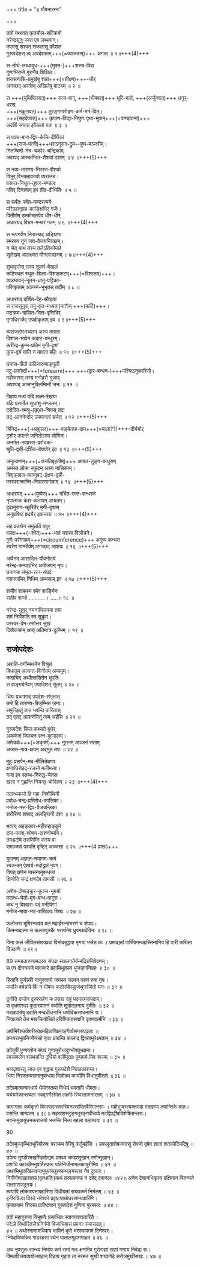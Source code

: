 +++
title = "३ यौवनारम्भः"

+++

ततो यथावत् कृतचौल-सत्क्रियो  
नरेन्द्रसूनुः स्वत एव लब्धवान्।  
कलासु शश्वत् सकलासु कौशलं  
गुरूपदेशस् त्व् अपदेशताम्+++(=व्याजताम्)+++ अगात् ॥ १॥+++(4)+++

स-तीर्थ-लब्धायुध-+++(मुक्त-)+++शस्त्र-विदा  
गुणाभिरामो गुरुणैव शिक्षितः।  
शरासनासि-प्रमुखेषु शात+++(=तीक्ष्ण)+++-धीर्  
अगच्छद् अस्त्रेष्व् अखिलेषु पाटवम् ॥ २ ॥  

स +++(युधिष्ठिरवत्)+++ सत्य-वाग्, +++(भीमवत्)+++ भूरि-बलो, +++(अर्जुनवत्)+++ धनुर्-धरस्  
+++(नकुलवत्)+++ तुरङ्गमारोहण-कर्म-मर्म-वित्।  
+++(सहदेववत्)+++ कृपाण-विद्या-निपुणः पृथा-भुवाम्+++(=पाण्डवानां)+++  
अदर्शि संघात इवैकतां गतः ॥ ३ ॥  

स पञ्च-बाण-द्विप-केलि-दीर्घिकां  
+++(राज-पत्नी)+++धराऽनुराग-द्रुम--पुष्प-मञ्जरीम्।  
नितम्बिनी-नेत्र-चकोर-चन्द्रिकाम्  
अवापद् आस्कन्दित-शैशवां दशाम् ॥ ४ ॥+++(5)+++  

स नव्य-तारुण्य-निरस्त-शैशवो  
विभुर् विभक्तावयवो व्यराजत।  
वसन्त-निधूत-तुषार-मण्डलः  
पतिर् दिनानाम् इव तीव्र-दीधितिः ॥ ५ ॥  

स सर्वतः पर्वत-कन्दराश्रयैः  
परिग्रहानुग्रह-काङ्क्षिभिर् गजैः।  
वितीर्णम् उत्कोचतयेव धीर-धीर्  
अधारयद् विभ्रम-मन्थरं गतम् ॥ ६ ॥+++(4)+++  

स रूपगर्वेण निरास्थद् अङ्घ्रिणा  
स्मरस्य नूनं जय-वैजयन्तिकाम्।  
न चेत् कथं तस्य तलेऽतिकोमले  
सुलेखम् आलक्ष्यत मीनलाञ्छनम् ॥ ७॥+++(4)+++

शुभाकृतेस् तस्य सुवर्ण-मेखलं  
कटिस्थलं स्थूल-शिला-विशङ्कटम्+++(=विशालम्)+++।  
व्यडम्बयन्-नूतन-धातु-पट्टिका-  
परिष्कृताम् अञ्जन-भूभृतस् तटीम् ॥ ८ ॥  

अधारयद् दर्शित-देह-सौष्ठवां  
स राजसूनुस् तनु-वृत्त-मध्यता(मा?)म् +++(कटिं)+++।  
पराक्रम-त्रासित-चित्त-वृत्तिभिर्  
मृगाधिराजैर् उपदीकृताम् इव ॥ ९॥+++(5)+++

व्यराजतोरःस्थलम् अस्य तावता  
विशाल-भावेन कवाट-बन्धुरम्।  
करीन्द्र-कुम्भ-प्रतिमं मृगी-दृशां  
कुच-द्वयं याति न यावता बहिः ॥ १० ॥+++(5)+++   

घनांस-पीठौ कठिनारुणाङ्गुली  
पटु-प्रकोष्ठौ+++(=forearm)+++ +++(द्वार-बन्धन-)+++परिघाऽनुकारिणौ।  
महौजसस् तस्य मनोहरौ भुजाव्  
अपश्यद् आजानुविलम्बिनौ जनः ॥ ११ ॥  

विहाय मध्यं यदि लक्ष्म-रेखया  
बहिः प्रसार्येत सुधांशु-मण्डलम्।  
दरोदित-श्मश्रु-(कृ)त-श्रियस् तदा  
तद्-आननेन्दोर् उपमानतां व्रजेत् ॥ १२ ॥+++(5)+++  

विनिद्र+++(→प्रफुल्ल)+++-पङ्केरुह-दाम+++(=माला??)+++-दीर्घयोर्  
दृशोर् उपान्ते जनितोऽस्य शोणिमा।  
अनर्गल-स्वप्रसर-प्ररोधक-  
श्रुति-द्वयी-दर्शित-रोषयोर् इव ॥ १३ ॥+++(5)+++  

अनुल्बणाम्+++(=अनतिबृहतीम्)+++ आयत-तुङ्ग-बन्धुराम्  
अमंस्त लोकः स्फुटम् अस्य नासिकाम्।  
विशृङ्खल-व्याप्नुवद्-ईक्षण-द्वयी-  
परस्पराक्रान्ति-निवारणार्गलाम् ॥ १४ ॥+++(5)+++  

अधारयद् +++(पुष्पेण)+++ गर्भित-रक्त-सन्ध्यकं  
नृपात्मजः केश-कलापम् आयतम्।  
दृढानुराग-च्छुरितैर् मृगी-दृशाम्  
अनुप्रविष्टं हृदयैर् इवान्तरा ॥ १५ ॥+++(4)+++   

सह प्रतापेन समुन्नतिं वपुर्  
वलक्ष+++(=श्वेत)+++-भावं यशसा विलोचने।  
गुणैः परीणाहम्+++(=circumference)+++ अमुष्य कन्धरा  
स्वरेण गाम्भीर्यम् अगच्छद् आशयः ॥ १६ ॥+++(5)+++  

अथैनम् आसादित-यौवनोदयं  
नरेन्द्र-कन्याऽभिर् अयोजयन् नृपः।  
घनागमः संभृत-रत्न-संपदं  
वरापगाभिर् निधिम् अम्भसाम् इव ॥ १७ ॥+++(5)+++  

शचीव शक्रस्य रमेव शार्ङ्गिणः  
सतीव शम्भो ...........।
.....॥ १८ ॥  

नरेन्द्र-सूनुर् नयनाभिरामया तया  
समं निर्विशति स्म सुभ्रुवा।  
परस्पर-प्रेम-रसोत्तरं सुखं  
दिवौकसाम् अप्य् अतिमात्र-दुर्लभम् ॥ १९ ॥  

## राजोपदेशः
अराति-वर्गोन्मथनेन विश्रुतं  
विधातुम् अत्यन्त-विनीतम् अप्यमुम्।  
कदाचिद् अर्थोल्लसितेन भूपतिः  
स वाङ्मयेनैवम् उपादिशत् सुतम् ॥ २० ॥  

धियः प्रकाशाद् उपदेश-संभृतात्  
तमो हि तारुण्य-विजृम्भितं जनाः।  
समुज्झितुं तात भवन्ति पारितास्  
तद् एतद् आकर्णयितुं त्वम् अर्हसि ॥ २१ ॥  

गुरूपदेशः किल कथ्यते बुधैर्  
अकर्कशं किञ्चन रत्न-कुण्डलम्।  
अमेचकं+++(=अकृष्णं)+++ नूतनम् अञ्जनं सताम्  
अजात-गात्र-क्षयम् अद्भुतं तपः ॥ २२ ॥  

मुहुः प्रसर्पन्-मद-मीलितेक्षणाः  
क्षणाधिरोहद्-रजसो मलीमसाः।  
गजा इव स्तम्भ-निरुद्ध-चेतसः  
खला न गृह्णन्ति नियन्तृ-चोदितम् ॥ २३ ॥+++(4)+++  

मदान्धकारो हि महा-निशीथिनी  
प्रबोध-चन्द्र-प्रतिरोध-कालिका।  
मनोज-मत्त-द्विप-वैजयन्तिका  
शरीरिणां शश्वद् अलङ्घिनी दशा ॥ २४ ॥   

भवत्य् अहङ्कार-महीरुहाङ्कुरे  
दया-पयश्-शोषण-दारुणोष्मणि।  
तमःप्रदोषे तरुणिम्नि कस्य वा  
समञ्जसं पश्यति दृष्टिर् अञ्जसा ॥ २५ ॥+++(4 प्रासः)+++  

युवानम् अज्ञात-नयागम-क्रमं  
स्वतन्त्रम् ऐश्वर्य-मदोद्धतं नृपम्।  
विपत् क्षणेन व्यसनानुबन्धजा  
क्षिणोति चन्द्रं क्षणदेव तामसी ॥ २६ ॥  

अशेष-दोषाङ्कुर-कुञ्ज-भूमयो  
मदान्ध-चेतो-मृग-बन्ध-वागुराः।  
कथं नु विश्वास-पदं मनीषिणां  
मनोज-माया-भट-शस्रिकाः स्रियः ॥ २७ ॥  

फलोत्तरा भूमिरनत्यय बलं महार्हरत्नाभरणं च संपदः।  
किमन्यदात्मा च कलत्रपुत्रकैः परार्थमेव ध्रुवमक्षदेविनः ॥ २८ ॥   

विना फलं जीवितसंशयप्रदा विनोदबुद्धया मृगयां भजेत कः ।
प्रमाद्यतां पार्थिवगन्धहस्तिनामियं हि वारी कथिता विचक्षणैः ॥ २९॥

89 समग्रतारुण्यमदस्य संपदा स्खलगतेर्यन्मदिरानिषेवणम्।  
स एष दोषत्रयजे महाज्वरे ग्रहामिभूतस्य भुजङ्गनिग्रहः ॥ ३० ॥   

हितानि कुर्वन्नपि नानुरक्तये जनस्य जल्पन् परुषं रुषा नृपः।  
पयांसि वर्षन्नपि किं न भीषणः कठोरविस्फूर्जथुगार्जितो घनः ॥ ३१ ॥  

दुनोति दण्डेन दुरुत्सहेन यः प्रसह्य राष्ट्रं पदमात्मसंपदाम्।  
स वृक्षमारुह्य कुठारपातनं करोति मूलोदलनाय दुर्मतिः ॥ ३२ ॥   
मदादपात्रेषु ददाति मन्दधीर्धनानि धर्मादिकसाधनानि यः।  
निपात्यते तेन मखक्रियोचितं हविश्चितासद्मनि कृष्णवर्त्मनि ॥ ३३ ॥  

अथैमिरैश्चर्यशरीरयक्ष्महिताखिलाङ्गैर्व्यसनरुपद्रताः ॥  
तमःपराभूतनिजौजसो नृपाः प्रयान्ति कालाद् द्विषतामुपेक्ष्यताम् ॥ ३४ ॥  

उपेयुवीं पुण्यवशेन संपदं गुणानुरोधादुण्भोक्तुभक्षमाः।  
स्वचापलेन श्लथयन्ति दुर्धियो वलीमुखाः पुप्पमर्य.मिव स्रजम् ॥ ३५ ॥  

भवादृशास्तु स्वत एव शुद्वया गुरूपदेशै णितप्रकाशया।  
धिया निरस्तव्यसनानुबन्धया विलोक्य कार्याणि विधातुमीशते ॥ ३६ ॥  

तदेवमात्मन्यवधार्य धैर्यतस्तथा विधेयं भवतापि धीमता।  
यथेयमेकान्तचला भवद्गणैर्लभेत लक्ष्मीः स्थिरतामनारतम् ॥ ३७ ॥  

क्रमागताः कर्मकृतो विमत्सरास्तरस्विनस्तापितवैरिमानसाः ।
महीभुजस्त्यक्तमदा मदाज्ञया तवान्तिके तात।  
वसन्ति साम्प्रतम् ॥ ३८॥
सहस्रशस्तुङ्गतुरङ्गवीचयो मदद्विपद्वीपविशेषितान्तराः।  
भवन्तमुग्रायुधनकराजयो भजन्ति नित्यं बहला बलाब्धयः ॥ ३९ ॥  

90

तदेवमुज्जृम्भितभूरियौरुषः पराक्रम वैरिषु कर्तुमर्हसि ।
उपप्लुताशेषजगत्सु रोपणो वृषेव शातां शतकोटिमद्रिषु ॥ ४० ॥   
उपेत्य तुण्डीरमखण्डितोद्यमः प्रमथ्य चम्पप्रसुखान् रणोन्मुखान्।  
प्रशाधि काञ्चीमनुवर्तितप्रजः पतिनिधीनामलकापुरीमिव ॥ ४१ ॥   
अथाभिभूताखिलवन्यभूभृतस्तुरुष्कभङ्गस्तव नैव दुष्करः।  
निगीर्णशाखाशतसं(वृतःहतिः)कथं तरुप्रकाण्डं न दहेद् दवानलः ॥४२॥ अनेन देशानधिकृत्य दक्षिणान वितन्यते राक्षसराजदुनयः।  
त्वयापि लोकत्रयतापहारिणा विधीयतां राघवकर्म निर्मलम् ॥ ४३ ॥   
इनीरयित्वा विरते नरेश्वरे प्रवृष्टपाथोधरसाम्यवारिणि।  
कृतप्रणामः शिरसा प्रतीष्टवान् गुरूपदेशं गुणिनां पुरस्सरः ॥ ४४ ॥  

ततो महागुरुणा विभूषणैः प्रसाधितः स्वावयवावतारितैः।  
परेऽहे निर्धारितजैत्रनिर्गमो विजाधिवास प्रमनाः समासदत्।  
४५ ॥
अथोरगाणामधिपाय भाविनं भुवो भरस्यापगमं दिनेश्वरः।  
निवेदयिष्यन्निव गाढरंहसा रथेन पातालगुहामगाहत ॥ ४६ ॥  

अथ नृपसुतः सान्ध्यं निर्माय कर्म समां गतः
क्षणमिव गुरोराज्ञां राज्ञां गणाय निवेद्य सः।  
विमतविजयव्यग्रोत्साहान् विहाय गृहाय ता
नरमत सुखी शय्यागेहे सरोजमुखीसखः ॥ ४७ ॥   

